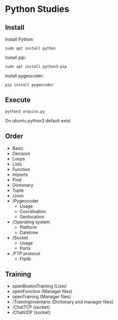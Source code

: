 # Python Studies


## Install
Install Python:

`sudo apt install python`

Install pip:

`sudo apt install python3-pip`

Install pygeocoder:

`pip install pygeocoder`

## Execute
`python3 arquivo.py`

On ubuntu python3 default exist


## Order
- Basic
- Decision
- Loops
- Lists
- Function
- Imports
- Find
- Dictionary
- Tuple
- /Json
- /Pygeocoder
    - Usage
    - Coordination
    - Geolocation
- /Operating system
    - Platform
    - Datetime
- /Socket
    - Usage
    - Ports
- /FTP protocol
    - Ftplib


## Training
- openBostonTraining (Lists)
- openFunction  (Manager files)
- openTraining (Manager files)
- /TrainingInventario (Dictionary and manager files)
- /ChatTCP (socket)
- /ChatUDP (socket)